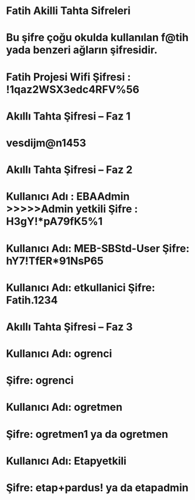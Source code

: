 # Fatih Akilli Tahta Sifreleri

# Bu şifre çoğu okulda kullanılan f@tih yada benzeri ağların şifresidir.
# Fatih Projesi Wifi Şifresi :  !1qaz2WSX3edc4RFV%56

# Akıllı Tahta Şifresi – Faz 1
# vesdijm@n1453

# Akıllı Tahta Şifresi – Faz 2
# Kullanıcı Adı : EBAAdmin >>>>>Admin yetkili Şifre : H3gY!*pA79fK5%1
# Kullanıcı Adı: MEB-SBStd-User Şifre: hY7!TfER*91NsP65
# Kullanıcı Adı: etkullanici Şifre: Fatih.1234
# Akıllı Tahta Şifresi – Faz 3
# Kullanıcı Adı: ogrenci
# Şifre: ogrenci
# Kullanıcı Adı: ogretmen
# Şifre: ogretmen1 ya da ogretmen
# Kullanıcı Adı: Etapyetkili
# Şifre: etap+pardus! ya da etapadmin
